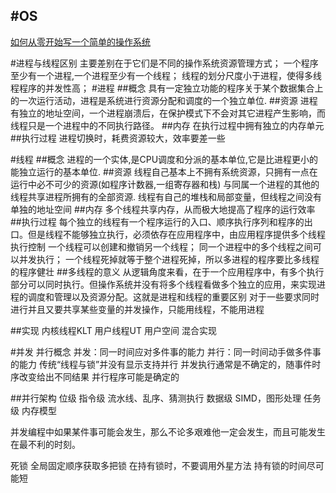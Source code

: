 #OS
---
[如何从零开始写一个简单的操作系统](https://www.zhihu.com/question/25628124)


#进程与线程区别
主要差别在于它们是不同的操作系统资源管理方式；
一个程序至少有一个进程,一个进程至少有一个线程；
线程的划分尺度小于进程，使得多线程程序的并发性高；
#进程
##概念
具有一定独立功能的程序关于某个数据集合上的一次运行活动，进程是系统进行资源分配和调度的一个独立单位.
##资源
进程有独立的地址空间，一个进程崩溃后，在保护模式下不会对其它进程产生影响，而线程只是一个进程中的不同执行路径。
##内存
在执行过程中拥有独立的内存单元
##执行过程
进程切换时，耗费资源较大，效率要差一些

#线程
##概念
进程的一个实体,是CPU调度和分派的基本单位,它是比进程更小的能独立运行的基本单位.
##资源
线程自己基本上不拥有系统资源，只拥有一点在运行中必不可少的资源(如程序计数器,一组寄存器和栈)
与同属一个进程的其他的线程共享进程所拥有的全部资源.
线程有自己的堆栈和局部变量，但线程之间没有单独的地址空间
##内存
多个线程共享内存，从而极大地提高了程序的运行效率
##执行过程
每个独立的线程有一个程序运行的入口、顺序执行序列和程序的出口。但是线程不能够独立执行，必须依存在应用程序中，由应用程序提供多个线程执行控制
一个线程可以创建和撤销另一个线程；
同一个进程中的多个线程之间可以并发执行；
一个线程死掉就等于整个进程死掉，所以多进程的程序要比多线程的程序健壮
##多线程的意义
从逻辑角度来看，在于一个应用程序中，有多个执行部分可以同时执行。但操作系统并没有将多个线程看做多个独立的应用，来实现进程的调度和管理以及资源分配。这就是进程和线程的重要区别
对于一些要求同时进行并且又要共享某些变量的并发操作，只能用线程，不能用进程



##实现
内核线程KLT
用户线程UT
    用户空间
混合实现





#并发 并行概念
并发：同一时间应对多件事的能力
并行：同一时间动手做多件事的能力
传统“线程与锁”并没有显示支持并行
并发执行通常是不确定的，随事件时序改变给出不同结果
并行程序可能是确定的

##并行架构
位级
指令级
    流水线、乱序、猜测执行
数据级
    SIMD，图形处理
任务级
    内存模型

并发编程中如果某件事可能会发生，那么不论多艰难他一定会发生，而且可能发生在最不利的时刻。

死锁
全局固定顺序获取多把锁
在持有锁时，不要调用外星方法
持有锁的时间尽可能短
































